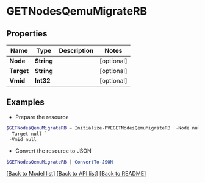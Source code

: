 # GETNodesQemuMigrateRB
## Properties

Name | Type | Description | Notes
------------ | ------------- | ------------- | -------------
**Node** | **String** |  | [optional] 
**Target** | **String** |  | [optional] 
**Vmid** | **Int32** |  | [optional] 

## Examples

- Prepare the resource
```powershell
$GETNodesQemuMigrateRB = Initialize-PVEGETNodesQemuMigrateRB  -Node null `
 -Target null `
 -Vmid null
```

- Convert the resource to JSON
```powershell
$GETNodesQemuMigrateRB | ConvertTo-JSON
```

[[Back to Model list]](../README.md#documentation-for-models) [[Back to API list]](../README.md#documentation-for-api-endpoints) [[Back to README]](../README.md)

